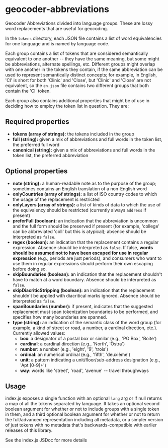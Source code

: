 # geocoder-abbreviations

Geocoder Abbreviations divided into language groups. These are lossy word
replacements that are useful for geocoding.

In the `tokens` directory, each JSON file contains a list of word equivalencies
for one language and is named by language code.

Each group contains a list of tokens that are considered semantically equivalent
to one another -- they have the same meaning, but some might be abbreviations,
alternate spellings, etc. Different groups might overlap with one another in the
tokens they contain, if the same abbreviation can be used to represent
semantically distinct concepts; for example, in English, 'Cl' is short for both
'Clinic' and 'Close', but 'Clinic' and 'Close' are not equivalent, so the
`en.json` file contains two different groups that both contain the 'Cl' token.

Each group also contains additional properties that might be of use in deciding
how to employ the token list in question. They are:

## Required properties
* **tokens (array of strings):** the tokens included in the group
* **full (string):** given a mix of abbreviations and full words in the token
    list, the preferred full word
* **canonical (string):** given a mix of abbreviations and full words in the
    token list, the preferred abbreviation

## Optional properties
* **note (string):** a human-readable note as to the purpose of the group;
    sometimes contains an English translation of a non-English word
* **onlyCountries (array of strings):** a list of ISO country codes to which the
    usage of the replacement is restricted
* **onlyLayers (array of strings):** a list of kinds of data to which the use of
    the equivalency should be restricted (currently always `address` if present)
* **preferFull (boolean):** an indication that the abbreviation is uncommon and
    the full form should be preserved if present (for example, 'college' can be
    abbreviated 'coll' but this is atypical); absence should be interpreted as
    `false`.
* **regex (boolean):** an indication that the replacement contains a regular
    expression. Absence should be interpreted as `false`. If false, **words should
    be assumed not to have been escaped for use in regular expression** (e.g.,
    periods are just periods), and consumers who want to use them in regular
    expressions should perform their own escaping before doing so.
* **skipBoundaries (boolean):** an indication that the replacement shouldn't
    have to match at a word boundary. Absence should be interpreted as `false`.
* **skipDiacriticStripping (boolean):** an indication that the replacement
    shouldn't be applied with diacritical marks ignored. Absence should be
    interpreted as `false`.
* **spanBoundaries (number):** if present, indicates that the suggested
    replacement must span tokenization boundaries to be performed, and specifies
    how many boundaries are spanned.
* **type (string):** an indication of the semantic class of the word group (for
    example, a kind of street or road, a number, a cardinal direction, etc.).
    Currently allowed values:
    * **box**: a designator of a postal box or similar (e.g., 'PO Box', 'Boite')
    * **cardinal**: a cardinal direction (e.g., 'North', 'Östra')
    * **number**: a number (e.g., 'eight', '9', 'trois')
    * **ordinal**: an numerical ordinal (e.g., 'fifth', 'deuxième')
    * **unit**: a pattern indicating a unit/floor/sub-address designation (e.g.,
        'Apt [0-9]+')
    * **way**: words like 'street', 'road', 'avenue' -- travel throughways

## Usage

index.js exposes a single function with an optional `lang` arg or if null
returns a map of all the tokens separated by language. It takes an optional
second boolean argument for whether or not to include groups with a single
token in them, and a third optional boolean argument for whether or not to
return the full/advanced representation including all metadata, or a simpler
version of just tokens with no metadata that's backwards-compatible with earlier
releases of this library.

See the index.js JSDoc for more details

